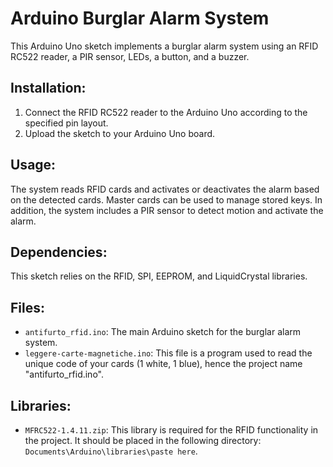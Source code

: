 # Arduino Burglar Alarm System

This Arduino Uno sketch implements a burglar alarm system using an RFID RC522 reader, a PIR sensor, LEDs, a button, and a buzzer.

## Installation:

1. Connect the RFID RC522 reader to the Arduino Uno according to the specified pin layout.
2. Upload the sketch to your Arduino Uno board.

## Usage:

The system reads RFID cards and activates or deactivates the alarm based on the detected cards. Master cards can be used to manage stored keys. In addition, the system includes a PIR sensor to detect motion and activate the alarm.

## Dependencies:

This sketch relies on the RFID, SPI, EEPROM, and LiquidCrystal libraries.

## Files:

- `antifurto_rfid.ino`: The main Arduino sketch for the burglar alarm system.
- `leggere-carte-magnetiche.ino`: This file is a program used to read the unique code of your cards (1 white, 1 blue), hence the project name "antifurto_rfid.ino".

## Libraries:

- `MFRC522-1.4.11.zip`: This library is required for the RFID functionality in the project. It should be placed in the following directory: `Documents\Arduino\libraries\paste here`.

